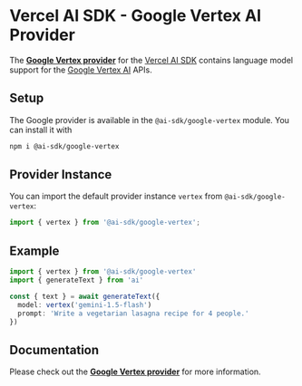 # Vercel AI SDK - Google Vertex AI Provider

The **[Google Vertex provider](https://sdk.vercel.ai/providers/ai-sdk-providers/google-vertex)** for the [Vercel AI SDK](https://sdk.vercel.ai/docs) contains language model support for the [Google Vertex AI](https://cloud.google.com/vertex-ai) APIs.

## Setup

The Google provider is available in the `@ai-sdk/google-vertex` module. You can install it with

```bash
npm i @ai-sdk/google-vertex
```

## Provider Instance

You can import the default provider instance `vertex` from `@ai-sdk/google-vertex`:

```ts
import { vertex } from '@ai-sdk/google-vertex';
```

## Example

```ts
import { vertex } from '@ai-sdk/google-vertex'
import { generateText } from 'ai'

const { text } = await generateText({
  model: vertex('gemini-1.5-flash')
  prompt: 'Write a vegetarian lasagna recipe for 4 people.'
})
```

## Documentation

Please check out the **[Google Vertex provider](https://sdk.vercel.ai/providers/ai-sdk-providers/google-vertex)** for more information.
